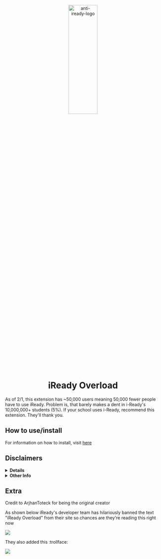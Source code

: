 <p align="center"><img src="logo.jpg" alt="anti-iready-logo" width="43%" height="30%"/></p>

<h1 align="center">iReady Overload</h1>

As of 2/1, this extension has ~50,000 users meaning 50,000 fewer people have to use iReady. Problem is, that barely makes a dent in i-Ready's 10,000,000+ students (5%). If your school uses i-Ready, recommend this extension. They'll thank you. 

## How to use/install

For information on how to install, visit [here](https://github.com/cupiditys/iReady-Overload/wiki/How-to-install)

## Disclaimers
<details>
<summary><b>Details</b></summary>
iReady is awful. It's the worst education tool anyone could ever use. I'm fed up with being forced to mindlessly watch the result of a greedy corporation that doesn't try in the SLIGHTEST to make their product enjoyable, or even acceptable. This repository is a collection of hacks and a chrome extension that ensures nobody has to suffer through iReady ever again. The current version has a **lesson & quiz skipper, a diagnostic hack, and a minutes hack**.
</details>
    
<details>
<summary><b>Other Info</b></summary>
while (obviously) I try my hardest to prevent you from getting in trouble, there are some things you need to know in order to not get caught. First, I heavily do not recommend using it in school (as they can see all your network traffic) or even on a school issued laptop (only do it if you have to). If want to be very safe, use your own personal computer at your own home.
</details>

## Extra
Credit to ArjhanToteck for being the original creator

As shown below iReady's developer team has hilariously banned the text "iReady Overload" from their site so chances are they're reading this right now

![](https://cdn.discordapp.com/attachments/654687165837475840/905968971642179645/unknown.png)

They also added this :trollface:

![](https://cdn.discordapp.com/attachments/571058554216120322/911811161081671730/unknown.png)
